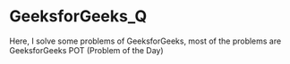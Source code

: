 # GeeksforGeeks_Q
Here, I solve some problems of GeeksforGeeks, most of the problems are GeeksforGeeks POT (Problem of the Day)
